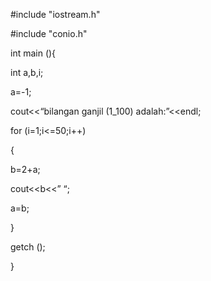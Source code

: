 #include "iostream.h"

#include "conio.h"

int main (){

int a,b,i;

a=-1;

cout<<“bilangan ganjil (1_100) adalah:”<<endl;

for (i=1;i<=50;i++)

{

b=2+a;

cout<<b<<” “;

a=b;

}

getch ();

}
